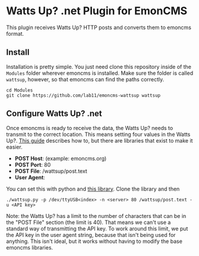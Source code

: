 Watts Up? .net Plugin for EmonCMS
=================================

This plugin receives Watts Up? HTTP posts and converts them to
emoncms format.


Install
-------

Installation is pretty simple. You just need clone this repository
inside of the `Modules` folder wherever emoncms is installed.
Make sure the folder is called `wattsup`, however, so that emoncms
can find the paths correctly.

    cd Modules
    git clone https://github.com/lab11/emoncms-wattsup wattsup


Configure Watts Up? .net
-----

Once emoncms is ready to receive the data, the Watts Up? needs to transmit
to the correct location. This means setting four values in the Watts Up?.
[This guide](https://www.wattsupmeters.com/secure/downloads/CommunicationsProtocol090824.pdf)
describes how to, but there are libraries that exist to make it easier.

- **POST Host**:  <server> (example: emoncms.org)
- **POST Port**:  80
- **POST File**:  /wattsup/post.text
- **User Agent**: <API key>

You can set this with python and [this library](https://github.com/lab11/wattsup).
Clone the library and then

    ./wattsup.py -p /dev/ttyUSB<index> -n <server> 80 /wattsup/post.text -u <API key>


Note: the Watts Up? has a limit to the number of characters that can be in
the "POST File" section (the limit is 40). That means we can't use a standard
way of transmitting the API key. To work around this limit, we put the
API key in the user agent string, because that isn't being used for anything.
This isn't ideal, but it works without having to modify the base emoncms
libraries.
